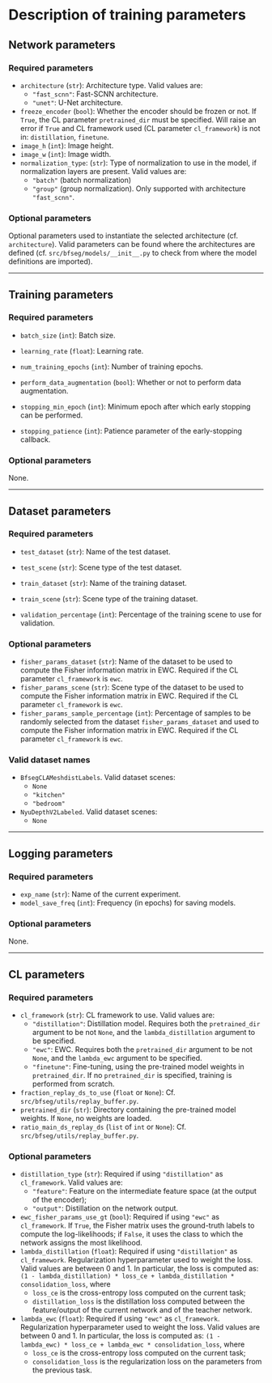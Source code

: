# Description of training parameters

## Network parameters

### Required parameters

- `architecture` (`str`): Architecture type. Valid values are:
  - `"fast_scnn"`: Fast-SCNN architecture.
  - `"unet"`: U-Net architecture.
- `freeze_encoder` (`bool`): Whether the encoder should be frozen or not. If `True`, the CL parameter `pretrained_dir` must be specified. Will raise an error if `True` and CL framework used (CL parameter `cl_framework`) is not in: `distillation`, `finetune`.
- `image_h` (`int`): Image height.
- `image_w` (`int`): Image width.
- `normalization_type`: (`str`): Type of normalization to use in the model, if normalization layers are present. Valid values are:
  - `"batch"` (batch normalization)
  - `"group"` (group normalization). Only supported with architecture `"fast_scnn"`.

### Optional parameters

Optional parameters used to instantiate the selected architecture (cf. `architecture`). Valid parameters can be found where the architectures are defined (cf. `src/bfseg/models/__init__.py` to check from where the model definitions are imported).

____

## Training parameters

### Required parameters

- `batch_size` (`int`): Batch size.
- `learning_rate` (`float`): Learning rate.

- `num_training_epochs` (`int`): Number of training epochs.
- `perform_data_augmentation` (`bool`): Whether or not to perform data augmentation.
- `stopping_min_epoch` (`int`): Minimum epoch after which early stopping can be performed.
- `stopping_patience` (`int`): Patience parameter of the early-stopping callback.

### Optional parameters

None.

____

## Dataset parameters

### Required parameters

- `test_dataset` (`str`): Name of the test dataset.

- `test_scene` (`str`): Scene type of the test dataset.
- `train_dataset` (`str`): Name of the training dataset.

- `train_scene` (`str`): Scene type of the training dataset.

- `validation_percentage` (`int`): Percentage of the training scene to use for validation.

### Optional parameters

- `fisher_params_dataset` (`str`): Name of the dataset to be used to compute the Fisher information matrix in EWC. Required if the CL parameter `cl_framework` is `ewc`.
- `fisher_params_scene` (`str`): Scene type of the dataset to be used to compute the Fisher information matrix in EWC. Required if the CL parameter `cl_framework` is `ewc`.
- `fisher_params_sample_percentage` (`int`): Percentage of samples to be randomly selected from the dataset `fisher_params_dataset` and used to compute the Fisher information matrix in EWC. Required if the CL parameter `cl_framework` is `ewc`.

### Valid dataset names

- `BfsegCLAMeshdistLabels`. Valid dataset scenes:
  - `None`
  - `"kitchen"`
  - `"bedroom"`
- `NyuDepthV2Labeled`. Valid dataset scenes:
  - `None`

____

## Logging parameters

### Required parameters

- `exp_name` (`str`): Name of the current experiment.
- `model_save_freq` (`int`): Frequency (in epochs) for saving models.

### Optional parameters

None.

____

## CL parameters

### Required parameters

- `cl_framework` (`str`): CL framework to use. Valid values are:
  - `"distillation"`: Distillation model. Requires both the `pretrained_dir` argument to be not `None`, and the `lambda_distillation` argument to be specified.
  - `"ewc"`: EWC. Requires both the `pretrained_dir` argument to be not `None`, and the `lambda_ewc` argument to be specified.
  - `"finetune"`: Fine-tuning, using the pre-trained model weights in `pretrained_dir`. If no `pretrained_dir` is specified, training is performed from scratch.
- `fraction_replay_ds_to_use` (`float` or `None`): Cf. `src/bfseg/utils/replay_buffer.py`.
- `pretrained_dir` (`str`): Directory containing the pre-trained model weights. If `None`, no weights are loaded.
- `ratio_main_ds_replay_ds` (`list` of `int` or `None`): Cf. `src/bfseg/utils/replay_buffer.py`.

### Optional parameters

- `distillation_type` (`str`): Required if using `"distillation"` as `cl_framework`. Valid values are:
  - `"feature"`: Feature on the intermediate feature space (at the output of the encoder);
  - `"output"`: Distillation on the network output.
- `ewc_fisher_params_use_gt` (`bool`): Required if using `"ewc"` as `cl_framework`. If `True`, the Fisher matrix uses the ground-truth labels to compute the log-likelihoods; if `False`, it uses the class to which the network assigns the most likelihood.
- `lambda_distillation` (`float`): Required if using `"distillation"` as `cl_framework`. Regularization hyperparameter used to weight the loss.  Valid values are between 0 and 1. In particular, the loss is computed as: `(1 - lambda_distillation) * loss_ce + lambda_distillation * consolidation_loss`, where
  - `loss_ce` is the cross-entropy loss computed on the current task;
  - `distillation_loss` is the distillation loss computed between the feature/output of the current network and of the teacher network.
- `lambda_ewc` (`float`): Required if using `"ewc"` as `cl_framework`. Regularization hyperparameter used to weight the loss.  Valid values are between 0 and 1. In particular, the loss is computed as: `(1 - lambda_ewc) * loss_ce + lambda_ewc * consolidation_loss`, where
  - `loss_ce` is the cross-entropy loss computed on the current task;
  - `consolidation_loss` is the regularization loss on the parameters from the previous task.
